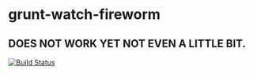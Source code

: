 # grunt-watch-fireworm

## DOES NOT WORK YET NOT EVEN A LITTLE BIT.

[![Build Status](https://travis-ci.org/linemanjs/grunt-watch-fireworm.png?branch=master)](https://travis-ci.org/linemanjs/grunt-watch-fireworm)
